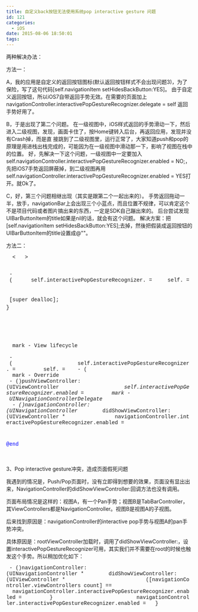 ```yaml
---
title: 自定义back按钮无法使用系统pop interactive gesture 问题
id: 121
categories:
  - iOS
date: 2015-08-06 18:50:01
tags:
---
```


两种解决办法：

方法一：

A，我的应用是自定义的返回按钮图标(默认返回按钮样式不会出现问题3)，为了保险，写了这句代码[self.navigationItem setHidesBackButton:YES]。 由于自定义返回按钮，所以iOS7自带返回手势无效。在需要的页面加上navigationController.interactivePopGestureRecognizer.delegate = self 返回手势好用了。

B，于是出现了第二个问题。 在一级视图中，iOS样式返回的手势滑动一下，然后进入二级视图，发现，画面卡住了，按Home键转入后台，再返回应用，发现并没有Crash掉，而是直 接跳到了二级视图里，运行正常了，大家知道push和pop的原理是用进栈出栈完成的，可能因为在一级视图中滑动那一下，影响了视图在栈中的位置。 好，先解决一下这个问题，一级视图中一定要加入self.navigationController.interactivePopGestureRecognizer.enabled = NO;，先把iOS7手势返回屏蔽掉，到二级视图再用self.navigationController.interactivePopGestureRecognizer.enabled = YES打开。就Ok了。

C，好，第三个问题相继出现（其实是跟第二个一起出来的）。 手势返回拖动一半，放手，navigationBar上会出现三个小蓝点，而且位置不规律，可以肯定这个不是项目代码或者图片搞出来的东西，一定是SDK自己蹦出來的。 后台尝试发现UIBarButtonItem的title如果是nil的话，就会有这个问题。 解决方案：把[self.navigationItem setHidesBackButton:YES];去掉，然後把假装成返回按钮的UIBarButtonItem的title设置成@&quot;&quot;。

方法二：
<pre style="white-space: pre-wrap; word-wrap: break-word; margin-top: 0px; margin-bottom: 0px; padding: 0px; font-family: &#39;Courier New&#39; !important;">&nbsp;&nbsp;&lt;&nbsp;&nbsp;&nbsp;&gt;</pre><pre style="white-space: pre-wrap; word-wrap: break-word; margin-top: 0px; margin-bottom: 0px; padding: 0px; font-family: &#39;Courier New&#39; !important;">
&nbsp;-&nbsp;(&nbsp;&nbsp;&nbsp;&nbsp;&nbsp;&nbsp;self.interactivePopGestureRecognizer.&nbsp;=&nbsp;&nbsp;&nbsp;&nbsp;&nbsp;self.&nbsp;=</pre><pre style="white-space: pre-wrap; word-wrap: break-word; margin-top: 0px; margin-bottom: 0px; padding: 0px; font-family: &#39;Courier New&#39; !important;">
 <span style="margin: 0px; padding: 0px; line-height: 1.5 !important;"> &nbsp; &nbsp;[super dealloc];
 &nbsp; &nbsp;
</span> <span style="margin: 0px; padding: 0px; line-height: 1.5 !important;">}

</span>&nbsp;</pre><pre style="white-space: pre-wrap; word-wrap: break-word; margin-top: 0px; margin-bottom: 0px; padding: 0px; font-family: &#39;Courier New&#39; !important;">
&nbsp;&nbsp;mark&nbsp;-&nbsp;View&nbsp;lifecycle</pre><pre style="white-space: pre-wrap; word-wrap: break-word; margin-top: 0px; margin-bottom: 0px; padding: 0px; font-family: &#39;Courier New&#39; !important;">&nbsp;</pre><pre style="white-space: pre-wrap; word-wrap: break-word; margin-top: 0px; margin-bottom: 0px; padding: 0px; font-family: &#39;Courier New&#39; !important;">
&nbsp;-&nbsp;(&nbsp;&nbsp;&nbsp;&nbsp;&nbsp;&nbsp;&nbsp;&nbsp;&nbsp;&nbsp;&nbsp;&nbsp;&nbsp;&nbsp;&nbsp;&nbsp;&nbsp;&nbsp;&nbsp;&nbsp;&nbsp;self.interactivePopGestureRecognizer.&nbsp;=&nbsp;&nbsp;&nbsp;&nbsp;&nbsp;&nbsp;&nbsp;&nbsp;&nbsp;self.&nbsp;=&nbsp;&nbsp;&nbsp;&nbsp;-&nbsp;(</pre><pre style="white-space: pre-wrap; word-wrap: break-word; margin-top: 0px; margin-bottom: 0px; padding: 0px; font-family: &#39;Courier New&#39; !important;">&nbsp;&nbsp;mark&nbsp;-&nbsp;Override</pre><pre style="white-space: pre-wrap; word-wrap: break-word; margin-top: 0px; margin-bottom: 0px; padding: 0px; font-family: &#39;Courier New&#39; !important;">&nbsp;-&nbsp;()pushViewController:(UIViewController&nbsp;*&nbsp;&nbsp;&nbsp;&nbsp;&nbsp;&nbsp;&nbsp;&nbsp;&nbsp;&nbsp;&nbsp;&nbsp;&nbsp;&nbsp;&nbsp;&nbsp;&nbsp;&nbsp;&nbsp;&nbsp;self.interactivePopGestureRecognizer.enabled&nbsp;=&nbsp;&nbsp;&nbsp;&nbsp;&nbsp;&nbsp;&nbsp;&nbsp;&nbsp;mark&nbsp;-&nbsp;UINavigationControllerDelegate</pre><pre style="white-space: pre-wrap; word-wrap: break-word; margin-top: 0px; margin-bottom: 0px; padding: 0px; font-family: &#39;Courier New&#39; !important;">&nbsp;&nbsp;-&nbsp;()navigationController:(UINavigationController&nbsp;*&nbsp;&nbsp;&nbsp;&nbsp;&nbsp;&nbsp;&nbsp;didShowViewController:(UIViewController&nbsp;*&nbsp;&nbsp;&nbsp;&nbsp;&nbsp;&nbsp;&nbsp;&nbsp;&nbsp;&nbsp;&nbsp;&nbsp;&nbsp;&nbsp;&nbsp;&nbsp;navigationController.interactivePopGestureRecognizer.enabled&nbsp;=</pre><pre style="white-space: pre-wrap; word-wrap: break-word; margin-top: 0px; margin-bottom: 0px; padding: 0px; font-family: &#39;Courier New&#39; !important;"><font color="#008080"><span style="line-height: 24px;">
</span></font> <span style="margin: 0px; padding: 0px; color: rgb(0, 0, 255); line-height: 1.5 !important;">@end</span></pre>

&nbsp;

3、Pop interactive gesture冲突，造成页面假死问题

我遇到的情况是，Push/Pop页面时，没有立即得到想要的效果，页面没有显出出来，NavigationController的didShowViewController:回调方法也没有调用。

页面布局情况是这样的：视图A，有一个Pan手势；视图B是TabBarController，其ViewControllers都是NavigationController。视图B是视图A的子视图。

后来找到原因是：navigationController的interactive pop手势与视图A的pan手势冲突。

具体原因是：rootViewController加载时，调用了didShowViewController:，设置interactivePopGestureRecognizer可用，其实我们并不需要在root的时候也触发这个手势。所以稍加优化如下：

<pre style="white-space: pre-wrap; word-wrap: break-word; margin-top: 0px; margin-bottom: 0px; padding: 0px; font-family: &#39;Courier New&#39; !important;">&nbsp;-&nbsp;()navigationController:(UINavigationController&nbsp;*&nbsp;&nbsp;&nbsp;&nbsp;&nbsp;&nbsp;&nbsp;&nbsp;didShowViewController:(UIViewController&nbsp;*&nbsp;&nbsp;&nbsp;&nbsp;&nbsp;&nbsp;&nbsp;&nbsp;&nbsp;&nbsp;&nbsp;&nbsp;&nbsp;&nbsp;&nbsp;&nbsp;&nbsp;&nbsp;&nbsp;&nbsp;&nbsp;&nbsp;&nbsp;&nbsp;&nbsp;&nbsp;([navigationController.viewControllers&nbsp;count]&nbsp;==&nbsp;&nbsp;&nbsp;&nbsp;&nbsp;&nbsp;&nbsp;&nbsp;&nbsp;&nbsp;&nbsp;&nbsp;&nbsp;&nbsp;&nbsp;&nbsp;&nbsp;&nbsp;&nbsp;&nbsp;&nbsp;&nbsp;&nbsp;&nbsp;&nbsp;&nbsp;&nbsp;navigationController.interactivePopGestureRecognizer.enabled&nbsp;=&nbsp;&nbsp;&nbsp;&nbsp;&nbsp;&nbsp;&nbsp;&nbsp;&nbsp;}&nbsp;&nbsp;&nbsp;&nbsp;&nbsp;&nbsp;&nbsp;&nbsp;&nbsp;&nbsp;&nbsp;&nbsp;&nbsp;&nbsp;&nbsp;&nbsp;&nbsp;&nbsp;&nbsp;&nbsp;&nbsp;&nbsp;&nbsp;&nbsp;&nbsp;&nbsp;&nbsp;navigationController.interactivePopGestureRecognizer.enabled&nbsp;=&nbsp;&nbsp;&nbsp;}</pre>